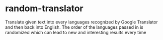 # random-translator
Translate given text into every languages recognized by Google Translator and then back into English.
The order of the languages passed in is randomized which can lead to new and interesting results every time
